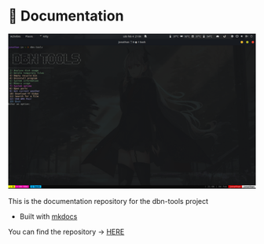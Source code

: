 # 📔 Documentation

![image](https://raw.githubusercontent.com/jd-apprentice/dbn-tools/master/readme.png)

This is the documentation repository for the dbn-tools project

- Built with [mkdocs](https://www.mkdocs.org/)

You can find the repository -> [HERE](https://github.com/jd-apprentice/dbn-tools)
